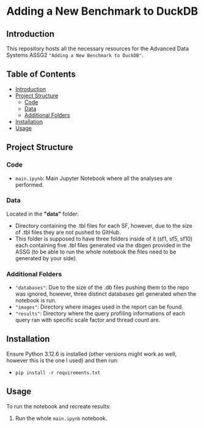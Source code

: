 # Adding a New Benchmark to DuckDB

## Introduction
This repository hosts all the necessary resources for the Advanced Data Systems ASSG2 ``"Adding a New Benchmark to DuckDB"``.

## Table of Contents
- [Introduction](#introduction)
- [Project Structure](#project-structure)
  - [Code](#code)
  - [Data](#data)
  - [Additional Folders](#additional-folders)
- [Installation](#installation)
- [Usage](#usage)

## Project Structure

### Code
- `main.ipynb`: Main Jupyter Notebook where all the analyses are performed.

### Data
Located in the **"data"** folder:
- Directory containing the .tbl files for each SF, however, due to the size of .tbl files they are not pushed to GitHub.
- This folder is supposed to have three folders inside of it (sf1, sf5, sf10) each containing five .tbl files generated via the dbgen provided in the ASSG (to be able to run the whole notebook the files need to be generated by your side).

### Additional Folders
- `"databases"`: Due to the size of the .db files pushing them to the repo was ignored, however, three distinct databases get generated when the notebook is run.
- `"images"`: Directory where images used in the report can be found.
- `"results"`: Directory where the query profiling informations of each query ran with specific scale factor and thread count are.


## Installation
Ensure Python 3.12.6 is installed (other versions might work as well, however this is the one I used) and then run:
- `pip install -r requirements.txt`

## Usage
To run the notebook and recreate results:
1. Run the whole `main.ipynb` notebook.